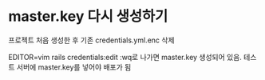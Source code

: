 # master.key 다시 생성하기

프로젝트 처음 생성한 후
기존 credentials.yml.enc 삭제

EDITOR=vim rails credentials:edit
:wq로 나가면 master.key 생성되어 있음.
테스트 서버에 master.key를 넣어야 배포가 됨
